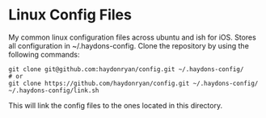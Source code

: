 # Linux Config Files

My common linux configuration files across ubuntu and ish for iOS.  Stores all configuration in ~/.haydons-config.  Clone the repository by using the following commands:

``` 
git clone git@github.com:haydonryan/config.git ~/.haydons-config/
# or 
git clone https://github.com/haydonryan/config.git ~/.haydons-config/
~/.haydons-config/link.sh
```

This will link the config files to the ones located in this directory.



